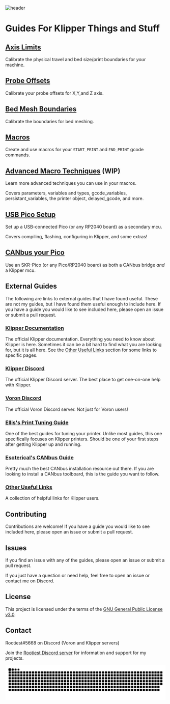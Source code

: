 <!--
 Copyright (C) 2022 Chris Laprade (chris@rootiest.com)

 This file is part of zippy_guides.

 zippy_guides is free software: you can redistribute it and/or modify
 it under the terms of the GNU General Public License as published by
 the Free Software Foundation, either version 3 of the License, or
 (at your option) any later version.

 zippy_guides is distributed in the hope that it will be useful,
 but WITHOUT ANY WARRANTY; without even the implied warranty of
 MERCHANTABILITY or FITNESS FOR A PARTICULAR PURPOSE.  See the
 GNU General Public License for more details.

 You should have received a copy of the GNU General Public License
 along with zippy_guides.  If not, see <http://www.gnu.org/licenses/>.
-->

![header](resources/pretty_header.png)

# Guides For Klipper Things and Stuff

## [Axis Limits](guides/axis_limits.md)

Calibrate the physical travel and bed size/print boundaries for _your_ machine.

## [Probe Offsets](guides/probe.md)

Calibrate your probe offsets for X,Y,and Z axis.

## [Bed Mesh Boundaries](guides/mesh.md)

Calibrate the boundaries for bed meshing.

## [Macros](guides/macros.md)

Create and use macros for your `START_PRINT` and `END_PRINT` gcode commands.

## [Advanced Macro Techniques](guides/variables.md) (WIP)

Learn more advanced techniques you can use in your macros.

Covers parameters, variables and types, gcode_variables, persistant_variables, the printer object, delayed_gcode, and more.

## [USB Pico Setup](guides/usb-pico.md)

Set up a USB-connected Pico (or any RP2040 board) as a secondary mcu.

Covers compiling, flashing, configuring in Klipper, and some extras!

## [CANbus your Pico](guides/pico_can.md)

Use an SKR-Pico (or any Pico/RP2040 board) as both a CANbus bridge _and_ a Klipper mcu.

## External Guides

The following are links to external guides that I have found useful. These are not my guides, but I have found them useful enough to include here. If you have a guide you would like to see included here, please open an issue or submit a pull request.

### [Klipper Documentation](https://www.klipper3d.org/)

The official Klipper documentation. Everything you need to know about Klipper is here. Sometimes it can be a bit hard to find what you are looking for, but it is all here. See the [Other Useful Links](guides/links.md) section for some links to specific pages.

### [Klipper Discord](https://discord.klipper3d.org/)

The official Klipper Discord server. The best place to get one-on-one help with Klipper.

### [Voron Discord](https://discord.com/invite/voron)

The official Voron Discord server. Not just for Voron users!

### [Ellis's Print Tuning Guide](https://ellis3dp.com/Print-Tuning-Guide/)

One of the best guides for tuning your printer. Unlike most guides, this one specifically focuses on Klipper printers. Should be one of your first steps after getting Klipper up and running.

### [Esoterical's CANbus Guide](https://github.com/Esoterical/voron_canbus)

Pretty much the best CANbus installation resource out there. If you are looking to install a CANbus toolboard, this is the guide you want to follow.

### [Other Useful Links](guides/links.md)

A collection of helpful links for Klipper users.

## Contributing

Contributions are welcome! If you have a guide you would like to see included here, please open an issue or submit a pull request.

## Issues

If you find an issue with any of the guides, please open an issue or submit a pull request.

If you just have a question or need help, feel free to open an issue or contact me on Discord.

## License

This project is licensed under the terms of the [GNU General Public License v3.0](LICENSE).

## Contact

Rootiest#5668 on Discord (Voron and Klipper servers)

Join the [Rootiest Discord server](https://discord.gg/AYjVSvrVF2) for information and support for my projects.

![snek](resources/github-snake-dark.svg)
